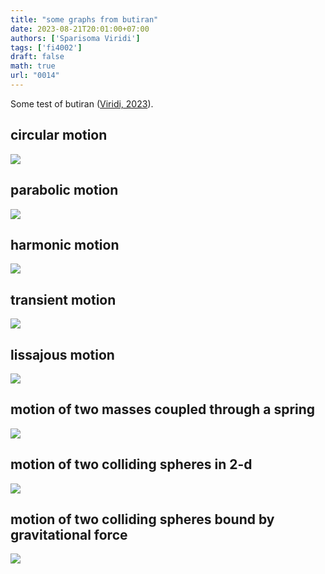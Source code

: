 ```yaml
---
title: "some graphs from butiran"
date: 2023-08-21T20:01:00+07:00
authors: ['Sparisoma Viridi']
tags: ['fi4002']
draft: false
math: true
url: "0014"
---
```

Some test of butiran ([Viridi, 2023](https://github.com/dudung/butiran/tree/9719298f)).


## circular motion
![](https://github.com/dudung/butiran/blob/49e4d9a3c3bf3c88e23d6a50e708e2143887bf4a/tests/motion/png/circular_magnetic_euler.png?raw=true)


## parabolic motion
![](https://github.com/dudung/butiran/blob/49e4d9a3c3bf3c88e23d6a50e708e2143887bf4a/tests/motion/png/parabolic_gravitational_euler.png?raw=true)


## harmonic motion
![](https://github.com/dudung/butiran/blob/49e4d9a3c3bf3c88e23d6a50e708e2143887bf4a/tests/motion/png/harmonic_spring_euler.png?raw=true)


## transient motion
![](https://github.com/dudung/butiran/blob/49e4d9a3c3bf3c88e23d6a50e708e2143887bf4a/tests/motion/png/transient_drag_euler.png?raw=true)


## lissajous motion
![](https://github.com/dudung/butiran/blob/49e4d9a3c3bf3c88e23d6a50e708e2143887bf4a/tests/motion/png/lissajous_electric_euler.png?raw=true)


## motion of two masses coupled through a spring
![](https://github.com/dudung/butiran/blob/49e4d9a3c3bf3c88e23d6a50e708e2143887bf4a/tests/motion/png/two_masses_spring_euler.png?raw=true)


## motion of two colliding spheres in 2-d
![](https://github.com/dudung/butiran/blob/b1ed54624437340d39c7bff43b965c1f3d0ec23b/tests/motion/png/two_spheres_normal_euler.png?raw=true)


## motion of two colliding spheres bound by gravitational force
![](https://github.com/dudung/butiran/blob/49e4d9a3c3bf3c88e23d6a50e708e2143887bf4a/tests/motion/png/two_spheres_normal_gravitational_euler.png?raw=true)
